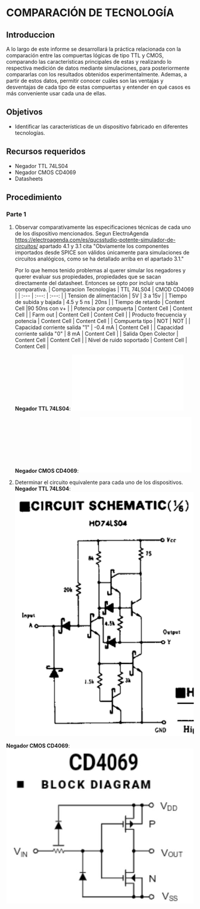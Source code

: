 # COMPARACIÓN DE TECNOLOGÍA
## Introduccion
A lo largo de este informe se desarrollará la práctica relacionada con la comparación entre las compuertas lógicas de tipo TTL y CMOS, comparando las características principales de estas y realizando lo respectiva medición de datos mediante simulaciones, para posteriormente compararlas con los resultados obtenidos experimentalmente. Ademas, a partir de estos datos, permitir conocer cuáles son las ventajas y desventajas de cada tipo de estas compuertas y entender en qué casos es más conveniente usar cada una de ellas.

## Objetivos
* Identificar las características de un dispositivo fabricado en diferentes tecnologías.

## Recursos requeridos
* Negador TTL 74LS04
* Negador CMOS CD4069
* Datasheets
  
## Procedimiento

### Parte 1

1. Observar comparativamente las especificaciones técnicas de cada uno de los dispositivo mencionados.
   Segun ElectroAgenda https://electroagenda.com/es/qucsstudio-potente-simulador-de-circuitos/ apartado 4.1 y 3.1 cita
   "Obviamente los componentes importados desde SPICE son válidos únicamente para simulaciones de circuitos analógicos,
   como se ha detallado arriba en el apartado 3.1."
   
   Por lo que hemos tenido problemas al querer simular los negadores y querer evaluar sus propiedades, propiedades que se sacan directamente del datasheet.
   Entonces se opto por incluir una tabla comparativa.
   | Comparacion Tecnologias         | TTL 74LS04    | CMOD CD4069   |
   | :---                            | :---:         |        :---:  |
   | Tension de alimentación         |       5V      |    3 a 15v    |
   | Tiempo de subida y bajada       | 4.5 y 5 ns    |      20ns     |
   | Tiempo de retardo               | Content Cell  |90 50ns con v+ |
   | Potencia por compuerta          | Content Cell  | Content Cell  |
   | Farm out                        | Content Cell  | Content Cell  |
   | Producto frecuencia y potencia  | Content Cell  | Content Cell  |
   | Compuerta tipo                  |      NOT      |      NOT      |
   | Capacidad corriente salida "1"  |    -0.4 mA    | Content Cell  |
   | Capacidad corriente salida "0"  |      8  mA    | Content Cell  |
   | Salida Open Colector            | Content Cell  | Content Cell  |
   | Nivel de ruido soportado        | Content Cell  | Content Cell  |


   **Negador TTL 74LS04**: 
![Datasheet](./Datasheets/HD74LS04.PDF)

   **Negador CMOS CD4069**: 
![Datasheet](./Datasheets/CD4069.PDF)


   
   

3. Determinar el circuito equivalente para cada uno de los dispositivos.   
**Negador TTL 74LS04**: 
![imagenesdatasheet](./Imagenes/74lS04.png)

**Negador CMOS CD4069**: 
![imagenesdatasheet](./Imagenes/CD4069.png)
